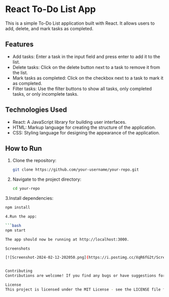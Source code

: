 # React To-Do List App

This is a simple To-Do List application built with React. It allows users to add, delete, and mark tasks as completed.

## Features

- Add tasks: Enter a task in the input field and press enter to add it to the list.
- Delete tasks: Click on the delete button next to a task to remove it from the list.
- Mark tasks as completed: Click on the checkbox next to a task to mark it as completed.
- Filter tasks: Use the filter buttons to show all tasks, only completed tasks, or only incomplete tasks.

## Technologies Used

- React: A JavaScript library for building user interfaces.
- HTML: Markup language for creating the structure of the application.
- CSS: Styling language for designing the appearance of the application.

## How to Run

1. Clone the repository:

   ```bash
   git clone https://github.com/your-username/your-repo.git

2. Navigate to the project directory:

   ```bash
   cd your-repo


3.Install dependencies:

   ```bash
   npm install

4.Run the app:

  ```bash
  npm start

The app should now be running at http://localhost:3000.

Screenshots

[![Screenshot-2024-02-12-202050.png](https://i.postimg.cc/XqR6fG2t/Screenshot-2024-02-12-202050.png)](https://postimg.cc/0K04xQ1C)


Contributing
Contributions are welcome! If you find any bugs or have suggestions for improvement, please open an issue or submit a pull request.

License
This project is licensed under the MIT License - see the LICENSE file for details.

